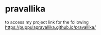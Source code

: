 # pravallika
to access my project link for the following
https://puppulapravallika.github.io/pravallika/

